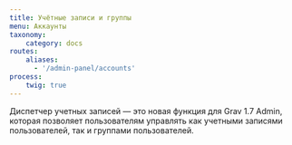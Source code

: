 ```yaml
---
title: Учётные записи и группы
menu: Аккаунты
taxonomy:
    category: docs
routes:
    aliases:
      - '/admin-panel/accounts'
process:
    twig: true
---
```


Диспетчер учетных записей — это новая функция для Grav 1.7 Admin, которая позволяет пользователям управлять как учетными записями пользователей, так и группами пользователей.
